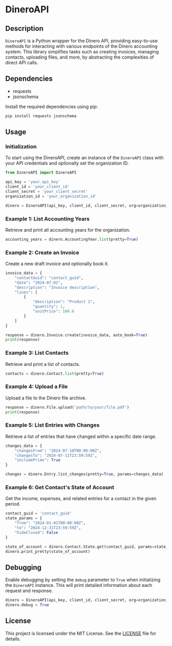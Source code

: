 
# DineroAPI

## Description

`DineroAPI` is a Python wrapper for the Dinero API, providing easy-to-use methods for interacting with various endpoints of the Dinero accounting system. This library simplifies tasks such as creating invoices, managing contacts, uploading files, and more, by abstracting the complexities of direct API calls.

## Dependencies

- requests
- jsonschema

Install the required dependencies using pip:

```sh
pip install requests jsonschema
```

## Usage

### Initialization

To start using the DineroAPI, create an instance of the `DineroAPI` class with your API credentials and optionally set the organization ID.

```python
from DineroAPI import DineroAPI

api_key = 'your_api_key'
client_id = 'your_client_id'
client_secret = 'your_client_secret'
organization_id = 'your_organization_id'

dinero = DineroAPI(api_key, client_id, client_secret, org=organization_id)
```

### Example 1: List Accounting Years

Retrieve and print all accounting years for the organization.

```python
accounting_years = dinero.AccountingYear.list(pretty=True)
```

### Example 2: Create an Invoice

Create a new draft invoice and optionally book it.

```python
invoice_data = {
    "contactGuid": "contact_guid",
    "date": "2024-07-01",
    "description": "Invoice description",
    "lines": [
        {
            "description": "Product 1",
            "quantity": 1,
            "unitPrice": 100.0
        }
    ]
}

response = dinero.Invoice.create(invoice_data, auto_book=True)
print(response)
```

### Example 3: List Contacts

Retrieve and print a list of contacts.

```python
contacts = dinero.Contact.list(pretty=True)
```

### Example 4: Upload a File

Upload a file to the Dinero file archive.

```python
response = dinero.File.upload('path/to/your/file.pdf')
print(response)
```

### Example 5: List Entries with Changes

Retrieve a list of entries that have changed within a specific date range.

```python
changes_data = {
    "changesFrom": "2024-07-10T00:00:00Z",
    "changesTo": "2024-07-11T23:59:59Z",
    "includePrimo": True
}

changes = dinero.Entry.list_changes(pretty=True, params=changes_data)
```

### Example 6: Get Contact's State of Account

Get the income, expenses, and related entries for a contact in the given period.

```python
contact_guid = 'contact_guid'
state_params = {
    "from": "2024-01-01T00:00:00Z",
    "to": "2024-12-31T23:59:59Z",
    "hideClosed": False
}

state_of_account = dinero.Contact.State.get(contact_guid, params=state_params)
dinero.print_pretty(state_of_account)
```

## Debugging

Enable debugging by setting the `debug` parameter to `True` when initializing the `DineroAPI` instance. This will print detailed information about each request and response.

```python
dinero = DineroAPI(api_key, client_id, client_secret, org=organization_id)
dinero.debug = True
```

## License

This project is licensed under the MIT License. See the [LICENSE](LICENSE) file for details.
